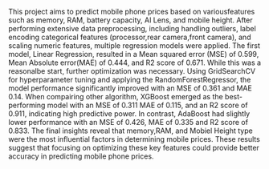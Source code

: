 This project aims to predict mobile phone prices based on variousfeatures such as memory, RAM, battery capacity, AI Lens, and mobile height. After performing extensive data preprocessing,
including handling outliers, label encoding categorical features (processor,rear camera,front camera), and scaling numeric features, multiple regression models were applied.
The first model, Linear Regression, resulted in a Mean squared error (MSE) of 0.599, Mean Absolute error(MAE) of 0.444, and R2 score of 0.671. While this was a reasonalbe start, further optimization was necessary.
Using GridSearchCV for hyperparameter tuning and applying the RandomForestRegressor, the model performance significantly improved with an MSE of 0.361 and MAE 0.14.
When compairing other algorithm, XGBoost emerged as the best-performing model with an MSE of 0.311 MAE of 0.115, and an R2 score of 0.911, indicating high predictive power. In contrast, AdaBoost had slightly lower performance with an MSE of 0.426, MAE of 0.335 and R2 score of 0.833.
The final insights reveal that memory,RAM, and Mobiel Height type were the most influential factors in determining mobile prices. These results suggest that focusing on optimizing these key features could provide better accuracy in predicting mobile phone prices.
